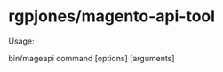 rgpjones/magento-api-tool
========================

Usage:

  bin/mageapi command [options] [arguments]
